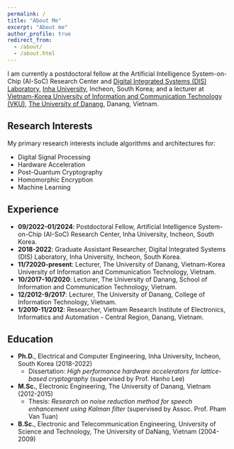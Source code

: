 ```yaml
---
permalink: /
title: "About Me"
excerpt: "About me"
author_profile: true
redirect_from:
  - /about/
  - /about.html
---
```

I am currently a postdoctoral fellow at the Artificial Intelligence System-on-Chip (AI-SoC) Research Center and [Digital Integrated Systems (DIS) Laboratory](https://sites.google.com/view/inhasoc), [Inha University](https://eng.inha.ac.kr/eng/index.do), Incheon, South Korea; and a lecturer at [Vietnam-Korea University of Information and Communication Technology (VKU)](https://vku.udn.vn/), [The University of Danang](https://www.udn.vn/english), Danang, Vietnam.

## Research Interests

My primary research interests include algorithms and architectures for:

* Digital Signal Processing
* Hardware Acceleration
* Post-Quantum Cryptography
* Homomorphic Encryption 
* Machine Learning

## Experience

* <b>09/2022-01/2024</b>: Postdoctoral Fellow, Artificial Intelligence System-on-Chip (AI-SoC) Research Center, Inha University, Incheon, South Korea.
* <b>2018-2022</b>: Graduate Assistant Researcher, Digital Integrated Systems (DIS) Laboratory, Inha University, Incheon, South Korea.
* <b>11/72020-present</b>: Lecturer, The University of Danang, Vietnam-Korea University of Information and Communication Technology, Vietnam.
* <b>10/2017-10/2020</b>: Lecturer, The University of Danang, School of Information and Communication
Technology, Vietnam.
* <b>12/2012-9/2017</b>: Lecturer, The University of Danang, College of Information Technology, Vietnam.
* <b>1/2010-11/2012</b>: Researcher, Vietnam Research Institute of Electronics, Informatics and Automation - Central Region, Danang, Vietnam.

## Education

* <b>Ph.D.</b>, Electrical and Computer Engineering, Inha University, Incheon, South Korea (2018-2022)
  * Dissertation: *High performance hardware accelerators for lattice-based cryptography* (supervised by Prof. Hanho Lee)
* <b>M.Sc.</b>, Electronic Engineering, The University of Danang, Vietnam (2012-2015)
  * Thesis: *Research on noise reduction method for speech enhancement using Kalman filter* (supervised by Assoc. Prof. Pham Van Tuan)
* <b>B.Sc.</b>, Electronic and Telecommunication Engineering, University of Science and Technology, The University of DaNang, Vietnam (2004-2009)